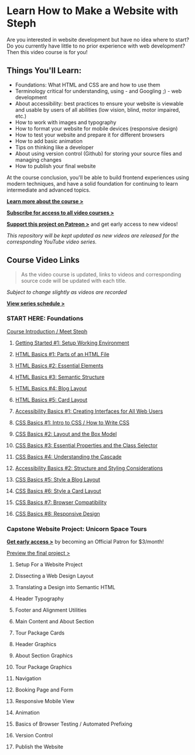 # Learn How to Make a Website with Steph

Are you interested in website development but have no idea where to start? Do you currently have little to no prior experience with web development? Then this video course is for you!

## Things You'll Learn:

- Foundations: What HTML and CSS are and how to use them
- Terminology critical for understanding, using - and Googling ;) - web development
- About accessibility: best practices to ensure your website is viewable and usable by users of all abilities (low vision, blind, motor impaired, etc.)
- How to work with images and typography
- How to format your website for mobile devices (responsive design)
- How to test your website and prepare it for different browsers
- How to add basic animation
- Tips on thinking like a developer
- About using version control (Github) for storing your source files and managing changes
- How to publish your final website

At the course conclusion, you'll be able to build frontend experiences using modern techniques, and have a solid foundation for continuing to learn intermediate and advanced topics.

[**Learn more about the course >**](https://thinkdobecreate.com/learnwebdev)

[**Subscribe for access to all video courses >**](https://www.youtube.com/channel/UC8qc2AyBbNmvgIky6236nHA/)

[**Support this project on Patreon >**](https://www.youtube.com/channel/UC8qc2AyBbNmvgIky6236nHA/) and get early access to new videos!

_This repository will be kept updated as new videos are released for the corresponding YouTube video series._

## Course Video Links

> As the video course is updated, links to videos and corresponding source code will be updated with each title.

_Subject to change slightly as videos are recorded_

[**View series schedule >**](https://thinkdobecreate.com/learnwebdev#schedule)

### START HERE: Foundations

[Course Introduction / Meet Steph](https://youtu.be/YYU-dJ7_UZo)

1.  [Getting Started #1: Setup Working Environment](https://youtu.be/C1jGdht7E44)

2.  [HTML Basics #1: Parts of an HTML File](https://youtu.be/ClUgsHxXwTc)

3.  [HTML Basics #2: Essential Elements](https://youtu.be/j2daxQRmk0w)

4.  [HTML Basics #3: Semantic Structure](https://youtu.be/8wdjZTfnhXs)

5.  [HTML Basics #4: Blog Layout](https://youtu.be/NWCO-XHpVP0)

6.  [HTML Basics #5: Card Layout](https://youtu.be/k6MFToyik9c)

7.  [Accessibility Basics #1: Creating Interfaces for All Web Users](https://youtu.be/F0iNy65L3_w)

8.  [CSS Basics #1: Intro to CSS / How to Write CSS](https://youtu.be/CUlPI1f_pPE)

9.  [CSS Basics #2: Layout and the Box Model](https://youtu.be/J3Pi4VyQCiI)

10. [CSS Basics #3: Essential Properties and the Class Selector](https://youtu.be/P-xGz-jghTg)

11. [CSS Basics #4: Understanding the Cascade](https://youtu.be/RhyaNtJ8Cpg)

12. [Accessibility Basics #2: Structure and Styling Considerations](https://youtu.be/Aif7KlEd1fk)

13. [CSS Basics #5: Style a Blog Layout](https://youtu.be/e6nBu5aFK8M)

14. [CSS Basics #6: Style a Card Layout](https://youtu.be/WtQMRsYWgzM)

15. [CSS Basics #7: Browser Compatibility](https://youtu.be/YqNUfZAesOY)

16. [CSS Basics #8: Responsive Design](https://youtu.be/y_SX7m5NAM4)

### Capstone Website Project: Unicorn Space Tours

[**Get early access >**](https://www.patreon.com/join/howtowebdev/checkout?rid=4390962) by becoming an Official Patron for \$3/month!

[Preview the final project >](https://unicorn-space-tours.netlify.com/)

1.  Setup For a Website Project

2.  Dissecting a Web Design Layout

3.  Translating a Design into Semantic HTML

4.  Header Typography

5.  Footer and Alignment Utilities

6.  Main Content and About Section

7.  Tour Package Cards

8.  Header Graphics

9.  About Section Graphics

10. Tour Package Graphics

11. Navigation

12. Booking Page and Form

13. Responsive Mobile View

14. Animation

15. Basics of Browser Testing / Automated Prefixing

16. Version Control

17. Publish the Website
